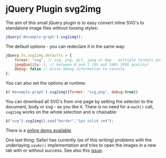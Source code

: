 # jQuery Plugin svg2img

The aim of this small jQuery plugin is to easy convert inline SVG's to standalone image files without loosing styles:

```js
jQuery('#example-graph').svg2img();
```

The default options - you can redeclare it in the same way:

```js
jQuery.fn.svg2img.defaults = {
    format: "svg", // svg, png, gif, jpeg or bmp - multiple formats possible: "svg,png"
    jpegQuality: 1, // between 0 and 1 (0% and 100% JPEG quality)
    debug: false // write debug information to console
};
```

You can also set the options at runtime:

```js
$('#example-graph').svg2img({format: "svg,png", debug:true})
```

You can download all SVG's from one page by setting the selector to the document, body or svg - as you like it. There is no need for a `each()` call, `svg2img` works on the whole selection and is chainable:

```js
$("svg").svg2img().css("border","1px solid red");
```

There is a [online demo available][1].

One last thing: Safari has currently (as of this writing) problems with the underlaying `savAs()` implementation and tries to open the images in a new tab with or without success. See also this [issue][2].

[1]: https://ogobrecht.github.io/posts/2017-04-03-jquery-plugin-svg2img
[2]: https://github.com/eligrey/FileSaver.js/issues/267
